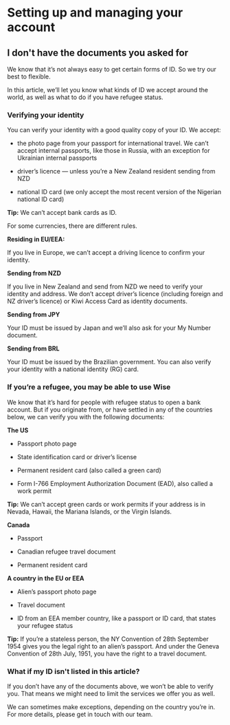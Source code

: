 # Setting up and managing your account  
## I don't have the documents you asked for  
We know that it’s not always easy to get certain forms of ID. So we try our best to flexible. 

In this article, we’ll let you know what kinds of ID we accept around the world, as well as what to do if you have refugee status. 

### Verifying your identity

You can verify your identity with a good quality copy of your ID. We accept: 

  * the photo page from your passport for international travel. We can’t accept internal passports, like those in Russia, with an exception for Ukrainian internal passports

  * driver’s licence — unless you’re a New Zealand resident sending from NZD

  * national ID card (we only accept the most recent version of the Nigerian national ID card)




 **Tip:** We can’t accept bank cards as ID. 

For some currencies, there are different rules.

 **Residing in EU/EEA:**

If you live in Europe, we can’t accept a driving licence to confirm your identity.

 **Sending from NZD**

If you live in New Zealand and send from NZD we need to verify your identity and address. We don’t accept driver’s licence (including foreign and NZ driver’s licence) or Kiwi Access Card as identity documents.

 **Sending from JPY**

Your ID must be issued by Japan and we’ll also ask for your My Number document. 

**Sending from BRL**

Your ID must be issued by the Brazilian government. You can also verify your identity with a national identity (RG) card. 

### If you’re a refugee, you may be able to use Wise

We know that it’s hard for people with refugee status to open a bank account. But if you originate from, or have settled in any of the countries below, we can verify you with the following documents: 

**The US**

  * Passport photo page

  * State identification card or driver’s license

  * Permanent resident card (also called a green card)

  * Form I-766 Employment Authorization Document (EAD), also called a work permit




 **Tip:** We can’t accept green cards or work permits if your address is in Nevada, Hawaii, the Mariana Islands, or the Virgin Islands.

 **Canada**

  * Passport

  * Canadian refugee travel document

  * Permanent resident card




 **A country in the EU or EEA**

  * Alien’s passport photo page

  * Travel document

  * ID from an EEA member country, like a passport or ID card, that states your refugee status




 **Tip:** If you’re a stateless person, the NY Convention of 28th September 1954 gives you the legal right to an alien’s passport. And under the Geneva Convention of 28th July, 1951, you have the right to a travel document. 

### What if my ID isn't listed in this article?

If you don’t have any of the documents above, we won’t be able to verify you. That means we might need to limit the services we offer you as well. 

We can sometimes make exceptions, depending on the country you’re in. For more details, please get in touch with our team.
